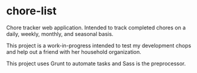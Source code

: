 chore-list
==========

Chore tracker web application. Intended to track completed chores on a daily, weekly, monthly, and seasonal basis.

This project is a work-in-progress intended to test my development chops and help out a friend with her household organization. 

This project uses Grunt to automate tasks and Sass is the preprocessor. 

